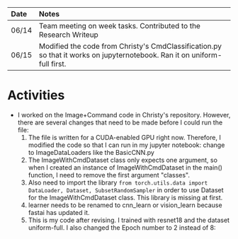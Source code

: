 | Date   | Notes
| :----- | :-------------------------------
| 06/14 | Team meeting on week tasks. Contributed to the Research Writeup
| 06/15 | Modified the code from Christy's CmdClassification.py so that it works on jupyternotebook. Ran it on uniform-full first.

# Activities
* I worked on the Image+Command code in Christy's repository. However, there are several changes that need to be made before I could run the file:
    1. The file is written for a CUDA-enabled GPU right now. Therefore, I modified the code so that I can run in my jupyter notebook: change to ImageDataLoaders like the BasicCNN.py
    2. The ImageWithCmdDataset class only expects one argument, so when I created an instance of ImageWithCmdDataset in the main() function, I need to remove the first argument "classes". 
    3. Also need to import the library ```from torch.utils.data import DataLoader, Dataset, SubsetRandomSampler``` in order to use Dataset for the ImageWithCmdDataset class. This library is missing at first.
    4. learner needs to be renamed to cnn_learn or vision_learn because fastai has updated it.
    5. This is my code after revising. I trained with resnet18 and the dataset uniform-full. I also changed the Epoch number to 2 instead of 8:
